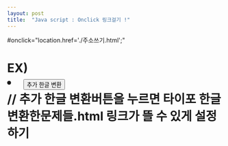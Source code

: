 ```yaml
---
layout: post
title:  "Java script : Onclick 링크걸기 !"
---
```


#onclick="location.href='./주소쓰기.html';"
# EX) <li class="more_item"><button type="button" onclick="location.href='./2.4.1타이포_한글변환한문제들.html';">추가 한글 변환</button></li> // 추가 한글 변환버튼을 누르면 타이포 한글변환한문제들.html 링크가 뜰 수 있게 설정하기

